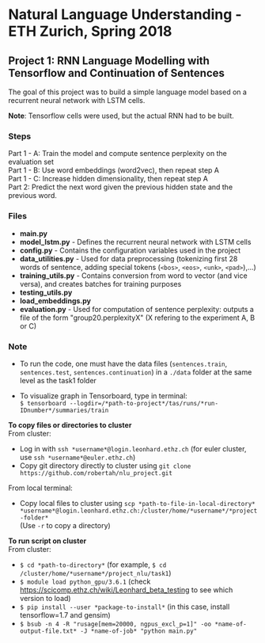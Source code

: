 # Natural Language Understanding - ETH Zurich, Spring 2018
## Project 1: RNN Language Modelling with Tensorflow and Continuation of Sentences

The goal of this project was to build a simple language model based on a recurrent neural network with LSTM cells.

**Note**: Tensorflow cells were used, but the actual RNN had to be built.

### Steps
Part 1 - A: Train the model and compute sentence perplexity on the evaluation set <br />
Part 1 - B: Use word embeddings (word2vec), then repeat step A <br />
Part 1 - C: Increase hidden dimensionality, then repeat step A <br />
Part 2: Predict the next word given the previous hidden state and the previous word.


### Files
- **main.py**
- **model_lstm.py** - Defines the recurrent neural network with LSTM cells
- **config.py** - Contains the configuration variables used in the project
- **data_utilities.py** - Used for data preprocessing (tokenizing first 28 words of sentence, adding special tokens
 (`<bos>`, `<eos>`, `<unk>`, `<pad>`),...)
- **training_utils.py** - Contains conversion from word to vector (and vice versa), and creates batches for training purposes
- **testing_utils.py**
- **load_embeddings.py**
- **evaluation.py** - Used for computation of sentence perplexity: outputs a file of the form "group20.perplexityX" (X refering to the experiment A, B or C)



### Note
- To run the code, one must have the data files (`sentences.train`, `sentences.test`, `sentences.continuation`) in a `./data` folder at the same level as the task1 folder

- To visualize graph in Tensorboard, type in terminal:<br />
`$ tensorboard --logdir=/*path-to-project*/tas/runs/*run-IDnumber*/summaries/train`<br />

**To copy files or directories to cluster**<br/>
From cluster:
- Log in with `ssh *username*@login.leonhard.ethz.ch` (for euler cluster, use `ssh *username*@euler.ethz.ch`)
- Copy git directory directly to cluster using `git clone https://github.com/robertah/nlu_project.git` <br/>

From local terminal:
- Copy local files to cluster using `scp *path-to-file-in-local-directory* *username*@login.leonhard.ethz.ch:/cluster/home/*username*/*project-folder*` <br/>
  (Use `-r` to copy a directory)


**To run script on cluster** <br/>
From cluster:
- `$ cd *path-to-directory*` (for example, `$ cd /cluster/home/*username*/project_nlu/task1`)
- `$ module load python_gpu/3.6.1` (check https://scicomp.ethz.ch/wiki/Leonhard_beta_testing to see which version to load)
- `$ pip install --user *package-to-install*` (in this case, install tensorflow=1.7 and gensim)
- `$ bsub -n 4 -R "rusage[mem=20000, ngpus_excl_p=1]" -oo *name-of-output-file.txt* -J *name-of-job* "python main.py"`
